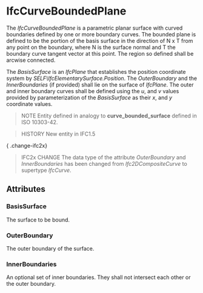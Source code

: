 # IfcCurveBoundedPlane

The _IfcCurveBoundedPlane_ is a parametric planar surface with curved boundaries defined by one or more boundary curves. The bounded plane is defined to be the portion of the basis surface in the direction of N x T from any point on the boundary, where N is the surface normal and T the boundary curve tangent vector at this point. The region so defined shall be arcwise connected.
<!-- end of short definition -->


The _BasisSurface_ is an _IfcPlane_ that establishes the position coordinate system by _SELF\IfcElementarySurface.Position_. The _OuterBoundary_ and the _InnerBoundaries_ (if provided) shall lie on the surface of _IfcPlane_. The outer and inner boundary curves shall be defined using the _u_, and _v_ values provided by parameterization of the _BasisSurface_ as their _x_, and _y_ coordinate values.

> NOTE Entity defined in analogy to **curve_bounded_surface** defined in ISO 10303-42.

> HISTORY New entity in IFC1.5

{ .change-ifc2x}
> IFC2x CHANGE The data type of the attribute _OuterBoundary_ and _InnerBoundaries_ has been changed from _Ifc2DCompositeCurve_ to supertype _IfcCurve_.

## Attributes

### BasisSurface
The surface to be bound.

### OuterBoundary
The outer boundary of the surface.

### InnerBoundaries
An optional set of inner boundaries. They shall not intersect each other or the outer boundary.
